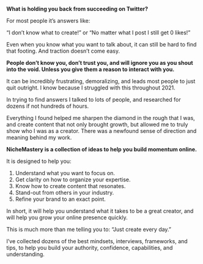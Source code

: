 **What is holding you back from succeeding on Twitter?**

For most people it’s answers like:

“I don’t know what to create!” or “No matter what I post I still get 0 likes!”

Even when you know what you want to talk about, it can still be hard to find that footing. And traction doesn’t come easy.

**People don’t know you, don’t trust you, and will ignore you as you shout into the void. Unless you give them a reason to interact with you.**

It can be incredibly frustrating, demoralizing, and leads most people to just quit outright. I know because I struggled with this throughout 2021.

In trying to find answers I talked to lots of people, and researched for dozens if not hundreds of hours.

Everything I found helped me sharpen the diamond in the rough that I was, and create content that not only brought growth, but allowed me to truly show who I was as a creator. There was a newfound sense of direction and meaning behind my work.

**NicheMastery is a collection of ideas to help you build momentum online.**

It is designed to help you:

1. Understand what you want to focus on.
2. Get clarity on how to organize your expertise.
3. Know how to create content that resonates.
4. Stand-out from others in your industry.
5. Refine your brand to an exact point.

In short, it will help you understand what it takes to be a great creator, and will help you grow your online presence quickly.

This is much more than me telling you to: “Just create every day.”

I’ve collected dozens of the best mindsets, interviews, frameworks, and tips, to help you build your authority, confidence, capabilities, and understanding.
